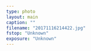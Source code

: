 ```yaml
---
type: photo
layout: main
caption: ""
filename: "20171116214422.jpg"
fstop: "Unknown"
exposure: "Unknown"
---
```

